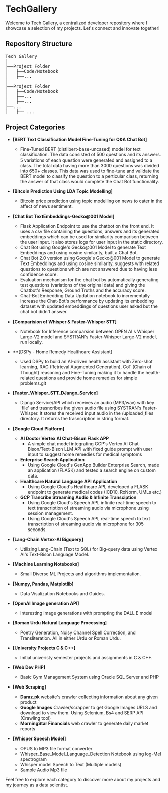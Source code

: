 # TechGallery
Welcome to Tech Gallery, a centralized developer repository where I showcase a selection of my projects. Let's connect and innovate together!

## Repository Structure
<pre>
Tech Gallery
│
├──Project Folder
│	├──Code/Notebook
│	├──... 
│
├──Project Folder 
│	├──Code/Notebook 
│	├──... 
│	├──... 
├──... 
│	├── ...
</pre>

## Project Categories

- **[BERT Text Classification Model Fine-Tuning for Q&A Chat Bot]**
	- Fine-Tuned BERT (distilbert-base-uncased) model for text classification. The data consisted of 500 questions and its answers. 5 variations of each question were generated and assigned to a class. The total data having more than 3000 questions was divided into 650+ classes. This data was used to fine-tune and validate the BERT model to classify the question to a perticular class, returning the answer of that class would complete the Chat Bot functionality.

- **[Bitcoin Prediction Using LDA Topic Modelling]**
	- Bitcoin price prediction using topic modelling on news to cater in the affect of news sentiment.

- **[Chat Bot TextEmbeddings-Gecko@001 Model]**
	- Flask Application Endpoint to use the chatbot on the front end. It uses a csv file containing the questions, answers and its generated embeddings which can be used for similarity comparison between the user input. It also stores logs for user input in the static directory.
	- Chat Bot using Google's Gecko@001 Model to generate Text Embeddings and using cosine similarity, built a Chat Bot.
	- Chat Bot 2.0 version using Google's Gecko@001 Model to generate Text Embeddings and using cosine similarity, suggests with related questions to questions which are not answered due to having less confidence score.
	- Evaluation mechanism for the chat bot by automatically generating test questions (variations of the original data) and giving the Chatbot's Response, Ground Truths and the accuracy score.
	- Chat-Bot Embedding Data Updation notebook to incrementally increase the Chat-Bot's performance by updating its embedding dataset with updated embeddings of questions user asked but the chat bot didn't answer.
	
- **[Comparision of Whisper & Faster-Whisper STT]**
	- Notebook for Inference comparsion between OPEN AI's Whisper Large-V2 model and SYSTRAN's Faster-Whisper Large-V2 model, run locally. 

- **[DSPy - Home Remedy Healthcare Assistant]
	- Used DSPy to build an AI-driven health assistant with Zero-shot learning, RAG (Retrieval Augmented Generation), CoT (Chain of Thought) reasoning and Fine-Tuning making it to handle the health-related questions and provide home remedies for simple problems.git
	
- **[Faster_Whisper_STT_DJango_Service]**
	- Django Service/API which receives an audio (MP3/wav) with key 'file' and trasncribes the given audio file using SYSTRAN's Faster-Whisper. It stores the received input audio in the /uploaded_files directory. It returns the trasncription in string format.
	
- **[Google Cloud Platform]**
	- **AI Doctor Vertex AI Chat-Bison Flask APP**
		- A simple chat model integrating GCP's Vertex AI Chat-Bison/Text-Bison LLM API with fixed guide prompt with user input to suggest home remedies for medical symptoms
	- **Enterprise Search Application**
		- Using Google Cloud's GenApp Builder Enterprise Search, made an application (FLASK) and tested a search engine on custom data.
	- **Healthcare Natural Language API Application**
		- Using Google Cloud's Healthcare API, developed a FLASK endpoint to generate medical codes (ICD10, RxNorm, UMLs etc.)
	- **GCP Trancribe Streaming Audio & Infinite Transciption**
		- Using Google Cloud's Speech API, infinite real-time speech to text transcription of streaming audio via microphone using session management.
		- Using Google Cloud's Speech API, real-time speech to text transcription of streaming audio via microphone for 305 seconds.
		
- **[Lang-Chain Vertex-AI Bigquery]**
	- Utilizing Lang-Chain (Text to SQL) for Big-query data using Vertex AI's Text-Bison Language Model.

- **[Machine Learning Notebooks]**
	- Small Diverse ML Projects and algorithms implementation.
 
- **[Numpy, Pandas, Matplotlib]**
	- Data Visulization Notebooks and Guides.
	
- **[OpenAI Image generation API]**
	- Interesting image generations with prompting the DALL E model

- **[Roman Urdu Natural Language Processing]**
	- Poetry Generation, Noisy Channel Spell Correction, and Transliteration. All in either Urdu or Roman Urdu.

- **[University Projects C & C++]**
	- Initial univeristy semester projects and assignments in C & C++.

- **[Web Dev PHP]**
	- Basic Gym Management System using Oracle SQL Server and PHP

- **[Web Scraping]**
	- **Daraz.pk** website's crawler collecting information about any given product
	- **Google Images** Crawler/scrapper to get Google Images URLS and download to view them. Using Selenium, Bs4 and SERP API (Crawling tool)
	- **MorningStar Financials** web crawler to generate daily market reports
	
- **[Whisper Speech Model]**
	- OPUS to MP3 file format converter 
	- Whisper_Base_Model_Language_Detection Notebook using log-Mel spectrogram
	- Whisper model Speech to Text (Multiple models) 
	- Sample Audio Mp3 file



Feel free to explore each category to discover more about my projects and my journey as a data scientist.




